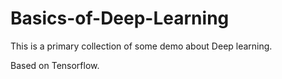 # Basics-of-Deep-Learning

This is a primary collection of some demo about Deep learning.

Based on Tensorflow.